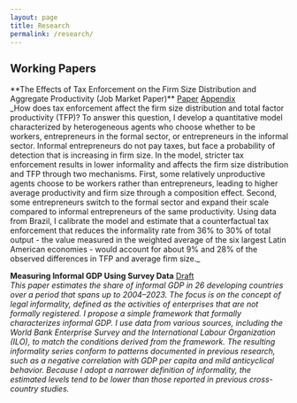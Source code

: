 ```yaml
---
layout: page
title: Research
permalink: /research/
---
```

<h2 style="font-size: 20px; font-weight: bold;">Working Papers</h2>
**The Effects of Tax Enforcement on the Firm Size Distribution and Aggregate Productivity (Job Market Paper)** <a href="/assets/Paper-Tax-Enforcement.pdf" target="_blank">Paper</a> <a href="/assets/Appendix-Tax-Enforcement.pdf" target="_blank">Appendix</a> <br>
_How does tax enforcement affect the firm size distribution and total factor productivity (TFP)? To answer this question, I develop a quantitative model characterized by heterogeneous agents who choose whether to be workers, entrepreneurs in the formal sector, or entrepreneurs in the informal sector. Informal entrepreneurs do not pay taxes, but face a probability of detection that is increasing in firm size. In the model, stricter tax enforcement results in lower informality and affects the firm size distribution and TFP through two mechanisms. First, some relatively unproductive agents choose to be workers rather than entrepreneurs, leading to higher average productivity and firm size through a composition effect. Second, some entrepreneurs switch to the formal sector and expand their scale compared to informal entrepreneurs of the same productivity. Using data from Brazil, I calibrate the model and estimate that a counterfactual tax enforcement that reduces the informality rate from 36% to 30% of total output - the value measured in the weighted average of the six largest Latin American economies - would account for about 9% and 28% of the observed differences in TFP and average firm size._

**Measuring Informal GDP Using Survey Data** <a href="/assets/Paper_Informality_Measurement.pdf" target="_blank">Draft</a><br>
_This paper estimates the share of informal GDP in 26 developing countries over a period that spans up to 2004–2023. The focus is on the concept of legal informality, defined as the activities of enterprises that are not formally registered. I propose a simple framework that formally characterizes informal GDP. I use data from various sources, including the World Bank Enterprise Survey and the International Labour Organization (ILO), to match the conditions derived from the framework. The resulting informality series conform to patterns documented in previous research, such as a negative correlation with GDP per capita and mild anticyclical behavior. Because I adopt a narrower definition of informality, the estimated levels tend to be lower than those reported in previous cross-country studies._

